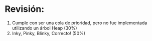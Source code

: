 # Revisión:

1. Cumple con ser una cola de prioridad, pero no fue implementada utilizando un árbol Heap (30%)
2. Inky, Pinky, Blinky, Correcto! (50%)

